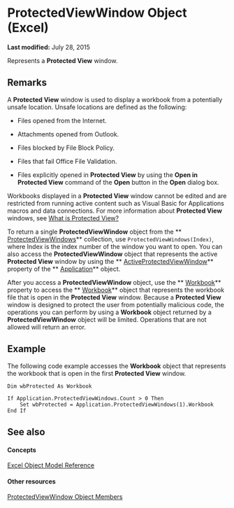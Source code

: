 
# ProtectedViewWindow Object (Excel)

 **Last modified:** July 28, 2015

Represents a  **Protected View** window.

## Remarks

A  **Protected View** window is used to display a workbook from a potentially unsafe location. Unsafe locations are defined as the following:


- Files opened from the Internet.
    
- Attachments opened from Outlook.
    
- Files blocked by File Block Policy.
    
- Files that fail Office File Validation.
    
- Files explicitly opened in  **Protected View** by using the **Open in Protected View** command of the **Open** button in the **Open** dialog box.
    


Workbooks displayed in a  **Protected View** window cannot be edited and are restricted from running active content such as Visual Basic for Applications macros and data connections. For more information about **Protected View** windows, see [What is Protected View?](http://office.microsoft.com/en-us/excel-help/what-is-protected-view-HA010355931.aspx?CTT=1)

 To return a single **ProtectedViewWindow** object from the ** [ProtectedViewWindows](c280b1c5-c605-6453-3604-3a409a8289d0.md)** collection, use `ProtectedViewWindows(Index)`, where Index is the index number of the window you want to open. You can also access the **ProtectedViewWindow** object that represents the active **Protected View** window by using the ** [ActiveProtectedViewWindow](2202c3b4-8880-7a26-8a56-8f2d2e7b7343.md)** property of the ** [Application](19b73597-5cf9-4f56-8227-b5211f657f6f.md)** object.

After you access a  **ProtectedViewWindow** object, use the ** [Workbook](379b98f0-b177-7910-4968-ce4ed2f1ca9d.md)** property to access the ** [Workbook](8c00aa60-c974-eed3-0812-3c9625eb0d4c.md)** object that represents the workbook file that is open in the **Protected View** window. Because a **Protected View** window is designed to protect the user from potentially malicious code, the operations you can perform by using a **Workbook** object returned by a **ProtectedViewWindow** object will be limited. Operations that are not allowed will return an error.


## Example

 The following code example accesses the **Workbook** object that represents the workbook that is open in the first **Protected View** window.


```
Dim wbProtected As Workbook 
 
If Application.ProtectedViewWindows.Count > 0 Then 
    Set wbProtected = Application.ProtectedViewWindows(1).Workbook 
End If 

```


## See also


#### Concepts


 [Excel Object Model Reference](11ea8598-8a20-92d5-f98b-0da04263bf2c.md)
#### Other resources


 [ProtectedViewWindow Object Members](37bdcf7b-b5c4-af78-ad73-13c8f638964e.md)
